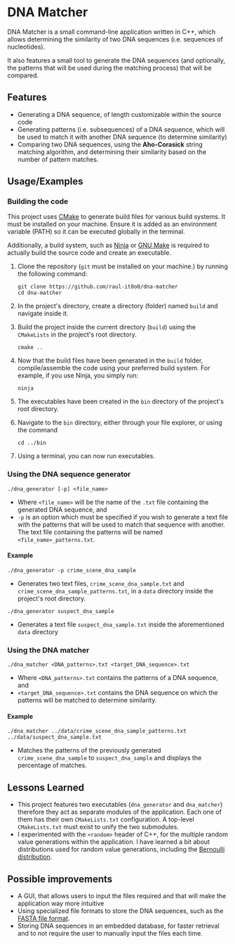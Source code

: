 
# DNA Matcher

DNA Matcher is a small command-line application written in C++, which allows determining the similarity of two DNA sequences (i.e. sequences of nucleotides).

It also features a small tool to generate the DNA sequences (and optionally, the patterns that will be used during the matching process) that will be compared.


## Features

- Generating a DNA sequence, of length customizable within the source code
- Generating patterns (i.e. subsequences) of a DNA sequence, which will be used to match it with another DNA sequence (to determine similarity)
- Comparing two DNA sequences, using the **Aho-Corasick** string matching algorithm, and determining their similarity based on the number of pattern matches.


## Usage/Examples
### Building the code
This project uses [CMake](https://cmake.org/) to generate build files for various build systems. It must be installed on your machine. Ensure it is added as an environment variable (PATH) so it can be executed globally in the terminal.

Additionally, a build system, such as [Ninja](https://ninja-build.org/) or [GNU Make](https://www.gnu.org/software/make/) is required to actually build the source code and create an executable.
1. Clone the repository (`git` must be installed on your machine.) by running the following command:

    ```
    git clone https://github.com/raul-it0o0/dna-matcher
    cd dna-matcher
    ```

2. In the project's directory, create a directory (folder) named `build` and navigate inside it.

3. Build the project inside the current directory (`build`) using the `CMakeLists` in the project's root directory.

    ```
    cmake ..
    ```

4. Now that the build files have been generated in the `build` folder, compile/assemble the code using your preferred build system. For example, if you use Ninja, you simply run:

    ```
    ninja
    ```

5. The executables have been created in the `bin` directory of the project's root directory. 
6. Navigate to the `bin` directory, either through your file explorer, or using the command

    ```
    cd ../bin
    ```
7. Using a terminal, you can now run executables.

### Using the DNA sequence generator
```
./dna_generator [-p] <file_name>
```
- Where `<file_name>` will be the name of the `.txt` file containing the generated DNA sequence, and
- `-p` is an option which must be specified if you wish to generate a text file with the patterns that will be used to match that sequence with another. The text file containing the patterns will be named `<file_name>_patterns.txt`.

#### Example
```
./dna_generator -p crime_scene_dna_sample
```
- Generates two text files, `crime_scene_dna_sample.txt` and `crime_scene_dna_sample_patterns.txt`, in a `data` directory inside the project's root directory.
```
./dna_generator suspect_dna_sample
```
- Generates a text file `suspect_dna_sample.txt` inside the aforementioned `data` directory
### Using the DNA matcher
```
./dna_matcher <DNA_patterns>.txt <target_DNA_sequence>.txt
```
-  Where `<DNA_patterns>.txt` contains the patterns of a DNA sequence, and
- `<target_DNA_sequence>.txt` contains the DNA sequence on which the patterns will be matched to determine similarity.
#### Example
```
./dna_matcher ../data/crime_scene_dna_sample_patterns.txt ../data/suspect_dna_sample.txt
```
- Matches the patterns of the previously generated `crime_scene_dna_sample` to `suspect_dna_sample` and displays the percentage of matches.


## Lessons Learned

- This project features two executables (`dna_generator` and `dna_matcher`) therefore they act as separate modules of the application. Each one of them has their own `CMakeLists.txt` configuration. A top-level `CMakeLists.txt` must exist to unify the two submodules.
- I experimented with the `<random>` header of C++, for the multiple random value generations within the application. I have learned a bit about distributions used for random value generations, including the [Bernoulli distribution](https://en.wikipedia.org/wiki/Bernoulli_distribution). 


## Possible improvements
- A GUI, that allows users to input the files required and that will make the application  way more intuitive
- Using specialized file formats to store the DNA sequences, such as the [FASTA file format](https://en.wikipedia.org/wiki/FASTA_format).
- Storing DNA sequences in an embedded database, for faster retrieval and to not require the user to manually input the files each time.